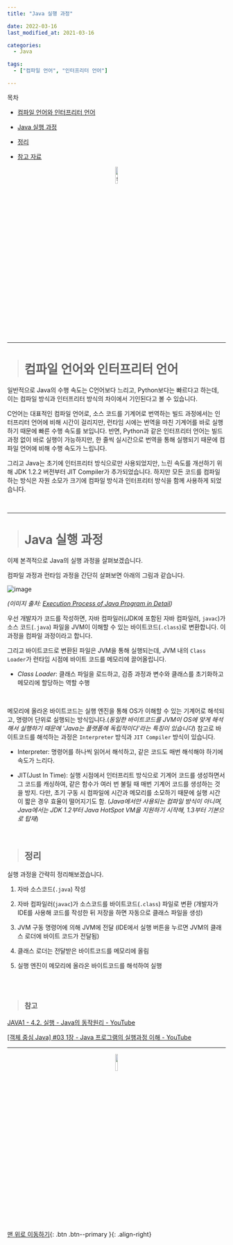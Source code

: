 ```yaml
---
title: "Java 실행 과정"

date: 2022-03-16
last_modified_at: 2021-03-16

categories:
  - Java

tags:
  - ["컴파일 언어", "인터프리터 언어"]

---
```


목차

- [컴파일 언어와 인터프리터 언어](#컴파일-언어와-인터프리터-언어)

- [Java 실행 과정](#java-실행-과정)

- [정리](#정리)

- [참고 자료](#참고)

<p align="center"><img src="https://user-images.githubusercontent.com/70495425/131687801-2b295fb7-6e22-4e70-a1ef-a7dc85b96796.png" alt="sun cloud" height="10%" width="10%" /></p>

---

> # 컴파일 언어와 인터프리터 언어

 일반적으로 Java의 수행 속도는 C언어보다 느리고, Python보다는 빠르다고 하는데, 이는 컴파일 방식과 인터프리터 방식의 차이에서 기인된다고 볼 수 있습니다.

 C언어는 대표적인 컴파일 언어로, 소스 코드를 기계어로 번역하는 빌드 과정에서는 인터프리터 언어에 비해 시간이 걸리지만, 런타임 시에는 번역을 마친 기계어를 바로 실행하기 때문에 빠른 수행 속도를 보입니다. 반면, Python과 같은 인터프리터 언어는 빌드 과정 없이 바로 실행이 가능하지만, 한 줄씩 실시간으로 번역을 통해 실행되기 때문에 컴파일 언어에 비해 수행 속도가 느립니다.

 그리고 Java는 초기에 인터프리터 방식으로만 사용되었지만, 느린 속도를 개선하기 위해 JDK 1.2.2 버전부터 JIT Compiler가 추가되었습니다. 하지만 모든 코드를 컴파일하는 방식은 자원 소모가 크기에 컴파일 방식과 인터프리터 방식을 함께 사용하게 되었습니다.

<br>

---

> # Java 실행 과정

 이제 본격적으로 Java의 실행 과정을 살펴보겠습니다.

 컴파일 과정과 런타임 과정을 간단히 살펴보면 아래의 그림과 같습니다.

![image](https://user-images.githubusercontent.com/70495425/158527802-43650f96-f235-43f0-b1ae-2a2d4eb42991.png)

_(이미지 출처: [Execution Process of Java Program in Detail](https://simplesnippets.tech/execution-process-of-java-program-in-detail-working-of-just-it-time-compiler-jit-in-detail/))_

 우선 개발자가 코드를 작성하면, 자바 컴파일러(JDK에 포함된 자바 컴파일러, `javac`)가 소스 코드(`.java`) 파일을 JVM이 이해할 수 있는 바이트코드(`.class`)로 변환합니다. 이 과정을 컴파일 과정이라고 합니다. 

 그리고 바이트코드로 변환된 파일은 JVM을 통해 실행되는데, JVM 내의 `Class Loader`가 런타임 시점에 바이트 코드를 메모리에 끌어올립니다. 

- _Class Loader_: 클래스 파일을 로드하고, 검증 과정과 변수와 클래스를 초기화하고 메모리에 할당하는 역할 수행

<br>

 메모리에 올라온 바이트코드는 실행 엔진을 통해 OS가 이해할 수 있는 기계어로 해석되고, 명령어 단위로 실행되는 방식입니다.(_동일한 바이트코드를 JVM이 OS에 맞게 해석해서 실행하기 때문에 'Java는 플랫폼에 독립적이다'라는 특징이 있습니다_) 참고로 바이트코드를 해석하는 과정은 `Interpreter` 방식과 `JIT Compiler` 방식이 있습니다.

- Interpreter: 명령어를 하나씩 읽어서 해석하고, 같은 코드도 매번 해석해야 하기에 속도가 느리다.

- JIT(Just In Time): 실행 시점에서 인터프리트 방식으로 기계어 코드를 생성하면서 그 코드를 캐싱하여, 같은 함수가 여러 번 불릴 때 매번 기계어 코드를 생성하는 것을 방지. 다만, 초기 구동 시 컴파일에 시간과 메모리를 소모하기 때문에 실행 시간이 짧은 경우 효율이 떨어지기도 함. (_Java에서만 사용되는 컴파일 방식이 아니며, Java에서는 JDK 1.2부터 Java HotSpot VM을 지원하기 시작해, 1.3부터 기본으로 탑재_)

<br>

> ## 정리

 실행 과정을 간략히 정리해보겠습니다.

1. 자바 소스코드(`.java`) 작성

2. 자바 컴파일러(`javac`)가 소스코드를 바이트코드(`.class`) 파일로 변환
   (개발자가 IDE를 사용해 코드를 작성한 뒤 저장을 하면 자동으로 클래스 파일을 생성)

3. JVM 구동 명령어에 의해 JVM에 전달
   (IDE에서 실행 버튼을 누르면 JVM의 클래스 로더에 바이트 코드가 전달됨)

4. 클래스 로더는 전달받은 바이트코드를 메모리에 올림

5. 실행 엔진이 메모리에 올라온 바이트코드를 해석하여 실행

<br>

<br>

> ### 참고

[JAVA1 - 4.2. 실행 - Java의 동작원리 - YouTube](https://www.youtube.com/watch?v=9V0rdrm59X4)

[[객체 중심 Java] #03 1장 - Java 프로그램의 실행과정 이해 - YouTube](https://www.youtube.com/watch?v=8uPwUnQw14I)

---

<p align="center"><img src="https://user-images.githubusercontent.com/70495425/131689647-b4d2206e-7ec4-4f7f-a734-6c3bf77c80c3.png" height="10%" width="10%"></p>

[맨 위로 이동하기](#){: .btn .btn--primary }{: .align-right}
